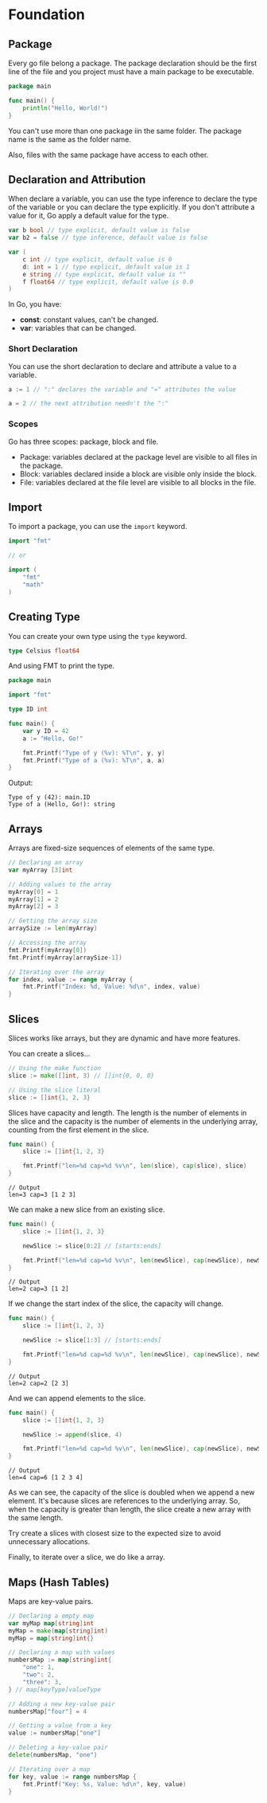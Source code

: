 # Foundation

## Package

Every go file belong a package. The package declaration should be the first line of the file and you project must have a main package to be executable.

```go
package main

func main() {
    println("Hello, World!")
}

```

You can't use more than one package iin the same folder. The package name is the same as the folder name.

Also, files with the same package have access to each other.

## Declaration and Attribution

When declare a variable, you can use the type inference to declare the type of the variable or you can declare the type explicitly. If you don't attribute a value for it, Go apply a default value for the type.

```go
var b bool // type explicit, default value is false
var b2 = false // type inference, default value is false

var (
    c int // type explicit, default value is 0
    d: int = 1 // type explicit, default value is 1
    e string // type explicit, default value is ""
    f float64 // type explicit, default value is 0.0
)
```

In Go, you have:

- **const**: constant values, can't be changed.
- **var**: variables that can be changed.

### Short Declaration

You can use the short declaration to declare and attribute a value to a variable.

```go
a := 1 // ":" declares the variable and "=" attributes the value

a = 2 // the next attribution needn't the ":"
```

### Scopes

Go has three scopes: package, block and file.

- Package: variables declared at the package level are visible to all files in the package.
- Block: variables declared inside a block are visible only inside the block.
- File: variables declared at the file level are visible to all blocks in the file.

## Import

To import a package, you can use the `import` keyword.

```go
import "fmt"

// or

import (
    "fmt"
    "math"
)
```

## Creating Type

You can create your own type using the `type` keyword.

```go
type Celsius float64
```

And using FMT to print the type.

```go
package main

import "fmt"

type ID int

func main() {
    var y ID = 42
    a := "Hello, Go!"

    fmt.Printf("Type of y (%v): %T\n", y, y)
    fmt.Printf("Type of a (%v): %T\n", a, a)
}
```

Output:

``` text
Type of y (42): main.ID
Type of a (Hello, Go!): string
```

## Arrays

Arrays are fixed-size sequences of elements of the same type.

```go
// Declaring an array
var myArray [3]int

// Adding values to the array
myArray[0] = 1
myArray[1] = 2
myArray[2] = 3

// Getting the array size
arraySize := len(myArray)

// Accessing the array
fmt.Printf(myArray[0])
fmt.Printf(myArray[arraySize-1])

// Iterating over the array
for index, value := range myArray {
    fmt.Printf("Index: %d, Value: %d\n", index, value)
}
```

## Slices

Slices works like arrays, but they are dynamic and have more features.

You can create a slices...

```go
// Using the make function
slice := make([]int, 3) // []int{0, 0, 0}

// Using the slice literal
slice := []int{1, 2, 3}
```

Slices have capacity and length. The length is the number of elements in the slice and the capacity is the number of elements in the underlying array, counting from the first element in the slice.

```go
func main() {
    slice := []int{1, 2, 3}

    fmt.Printf("len=%d cap=%d %v\n", len(slice), cap(slice), slice)
}
```

```text
// Output
len=3 cap=3 [1 2 3]
```

We can make a new slice from an existing slice.

```go
func main() {
    slice := []int{1, 2, 3}

    newSlice := slice[0:2] // [starts:ends]

    fmt.Printf("len=%d cap=%d %v\n", len(newSlice), cap(newSlice), newSlice)
}
```

```text
// Output
len=2 cap=3 [1 2]
```

If we change the start index of the slice, the capacity will change.

```go
func main() {
    slice := []int{1, 2, 3}

    newSlice := slice[1:3] // [starts:ends]

    fmt.Printf("len=%d cap=%d %v\n", len(newSlice), cap(newSlice), newSlice)
}
```

```text
// Output
len=2 cap=2 [2 3]
```

And we can append elements to the slice.

```go
func main() {
    slice := []int{1, 2, 3}

    newSlice := append(slice, 4)

    fmt.Printf("len=%d cap=%d %v\n", len(newSlice), cap(newSlice), newSlice)
}
```

```text
// Output
len=4 cap=6 [1 2 3 4]
```

As we can see, the capacity of the slice is doubled when we append a new element. It's because slices are references to the underlying array. So, when the capacity is greater than length, the slice create a new array with the same length.

Try create a slices with closest size to the expected size to avoid unnecessary allocations.

Finally, to iterate over a slice, we do like a array.

## Maps (Hash Tables)

Maps are key-value pairs.

```go
// Declaring a empty map
var myMap map[string]int
myMap = make(map[string]int)
myMap = map[string]int{}

// Declaring a map with values
numbersMap := map[string]int{
    "one": 1,
    "two": 2,
    "three": 3,
} // map[keyType]valueType

// Adding a new key-value pair
numbersMap["four"] = 4

// Getting a value from a key
value := numbersMap["one"]

// Deleting a key-value pair
delete(numbersMap, "one")

// Iterating over a map
for key, value := range numbersMap {
    fmt.Printf("Key: %s, Value: %d\n", key, value)
}
```
